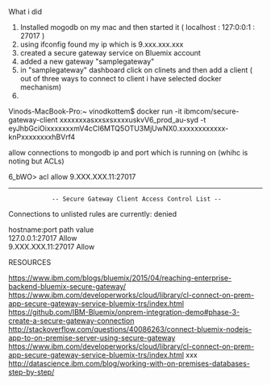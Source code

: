 
What i did

1. Installed mogodb on my mac and then started it ( localhost : 127:0:0:1 : 27017 )
2. using ifconfig found my ip which is 9.xxx.xxx.xxx 
3. created a secure gateway service on Bluemix account
4. added a new gateway "samplegateway"
5. in "samplegateway" dashboard click on clinets and then add a client ( out of three ways to connect to client i have selected docker mechanism)
6. 




Vinods-MacBook-Pro:~ vinodkottem$ docker run -it ibmcom/secure-gateway-client xxxxxxxasxxsxsxxxxuskvV6_prod_au-syd -t eyJhbGciOixxxxxxxmV4cCI6MTQ5OTU3MjUwNX0.xxxxxxxxxxxx-knPxxxxxxxxhBVrf4

allow connections to mongodb ip and port which is running on (whihc is noting but ACLs)

6_bWO> acl allow 9.XXX.XXX.11:27017


------------------------------------------------------------------------------
                -- Secure Gateway Client Access Control List --               
                                                                              
 Connections to unlisted rules are currently: denied            
                                                                              
 hostname:port                     path             value                
 127.0.0.1:27017                                  Allow                                
 9.XXX.XXX.11:27017                                Allow     





RESOURCES

https://www.ibm.com/blogs/bluemix/2015/04/reaching-enterprise-backend-bluemix-secure-gateway/
https://www.ibm.com/developerworks/cloud/library/cl-connect-on-prem-app-secure-gateway-service-bluemix-trs/index.html
https://github.com/IBM-Bluemix/onprem-integration-demo#phase-3-create-a-secure-gateway-connection
http://stackoverflow.com/questions/40086263/connect-bluemix-nodejs-app-to-on-premise-server-using-secure-gateway
https://www.ibm.com/developerworks/cloud/library/cl-connect-on-prem-app-secure-gateway-service-bluemix-trs/index.html
xxx http://datascience.ibm.com/blog/working-with-on-premises-databases-step-by-step/
